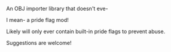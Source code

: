 An OBJ importer library that doesn't eve-

I mean- a pride flag mod!

Likely will only ever contain built-in pride flags to prevent abuse.

Suggestions are welcome!

